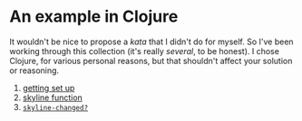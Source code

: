 # An example in Clojure

It wouldn't be nice to propose a _kata_ that I didn't do for myself. So I've been working through this collection (it's really _several_, to be honest). I chose Clojure, for various personal reasons, but that shouldn't affect your solution or reasoning.

1. [getting set up](getting-started.html)
2. [skyline function](skyline-function.html)
3. [`skyline-changed?`]()
